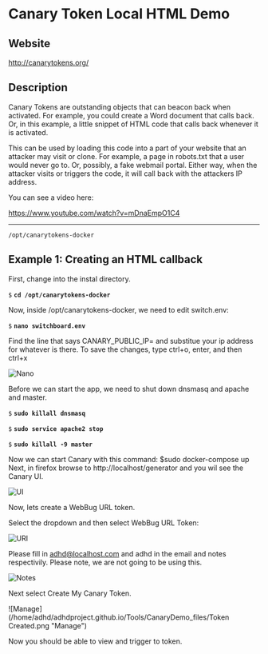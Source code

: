 
Canary Token Local HTML Demo
=======

Website
-------

<http://canarytokens.org/>

Description
-----------

Canary Tokens are outstanding objects that can beacon back when activated.  For example, you could create a Word document that calls back.  Or, in this example, a little snippet of HTML code that calls back whenever it is activated.

This can be used by loading this code into a part of your website that an attacker may visit or clone.  For example, a page in robots.txt that a user would never go to. Or, possibly, a fake webmail portal.  Either way, when the attacker visits or triggers the code, it will call back with the attackers IP address.

You can see a video here:

<https://www.youtube.com/watch?v=mDnaEmpO1C4>

----------------

`/opt/canarytokens-docker`



Example 1: Creating an HTML callback
-------------------------------------------

First, change into the instal directory.

`$` **`cd /opt/canarytokens-docker`**

Now, inside /opt/canarytokens-docker, we need to edit switch.env:

`$` **`nano switchboard.env`**

Find the line that says CANARY_PUBLIC_IP= and substitue your ip address
for whatever is there.  To save the changes, type ctrl+o, enter, and then
ctrl+x

![Nano](/home/adhd/adhdproject.github.io/Tools/CanaryDemo_files/Selection_001.png  "Nano edit")

Before we can start the app, we need to shut
down dnsmasq and apache and master.

`$` **`sudo killall dnsmasq`**

`$` **`sudo service apache2 stop`**

`$` **`sudo killall -9 master`**

Now we can start Canary with this command: $sudo docker-compose up
Next, in firefox browse to http://localhost/generator and you wil see
the Canary UI.

![UI](/home/adhd/adhdproject.github.io/Tools/CanaryDemo_files/Selection_003.png  "UI")


Now, lets create a WebBug URL token.

Select the dropdown and then select WebBug URL Token:

![URI](/home/adhd/adhdproject.github.io/Tools/CanaryDemo_files/Selection_004.png  "URI")

Please fill in adhd@localhost.com and adhd in the email and notes respectivily. Please note, we are not going to be using this.

![Notes](/home/adhd/adhdproject.github.io/Tools/CanaryDemo_files/Selection_006.png  "Notes")


Next select Create My Canary Token.

![Manage](/home/adhd/adhdproject.github.io/Tools/CanaryDemo_files/Token Created.png  "Manage")


Now you should be able to view and trigger to token.



